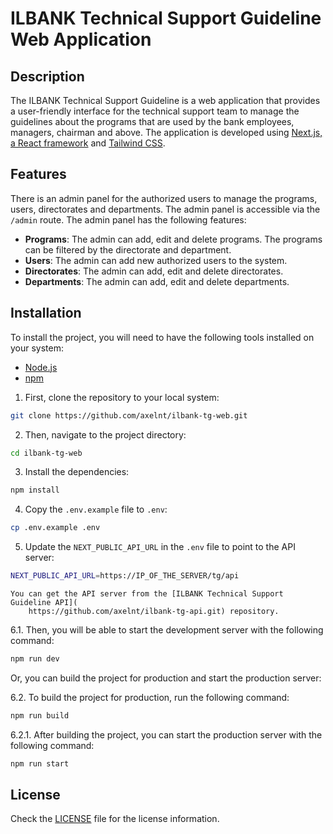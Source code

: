 # ILBANK Technical Support Guideline Web Application

## Description

The ILBANK Technical Support Guideline is a web application that provides a user-friendly interface for the technical support team to manage the guidelines about the programs that are used by the bank employees, managers, chairman and above. The application is developed using [Next.js, a React framework](https://nextjs.org/) and [Tailwind CSS](https://tailwindcss.com/).

## Features

There is an admin panel for the authorized users to manage the programs, users, directorates and departments. The admin panel is accessible via the `/admin` route. The admin panel has the following features:

-   **Programs**: The admin can add, edit and delete programs. The programs can be filtered by the directorate and department.
-   **Users**: The admin can add new authorized users to the system.
-   **Directorates**: The admin can add, edit and delete directorates.
-   **Departments**: The admin can add, edit and delete departments.

## Installation

To install the project, you will need to have the following tools installed on your system:

-   [Node.js](https://nodejs.org/)
-   [npm](https://www.npmjs.com/)

1. First, clone the repository to your local system:

```bash
git clone https://github.com/axelnt/ilbank-tg-web.git
```

2. Then, navigate to the project directory:

```bash
cd ilbank-tg-web
```

3. Install the dependencies:

```bash
npm install
```

4. Copy the `.env.example` file to `.env`:

```bash
cp .env.example .env
```

5. Update the `NEXT_PUBLIC_API_URL` in the `.env` file to point to the API server:

```bash
NEXT_PUBLIC_API_URL=https://IP_OF_THE_SERVER/tg/api
```

    You can get the API server from the [ILBANK Technical Support Guideline API](
        https://github.com/axelnt/ilbank-tg-api.git) repository.

6.1. Then, you will be able to start the development server with the following command:

```bash
npm run dev
```

Or, you can build the project for production and start the production server:

6.2. To build the project for production, run the following command:

```bash
npm run build
```

6.2.1. After building the project, you can start the production server with the following command:

```bash
npm run start
```

## License

Check the [LICENSE](LICENSE) file for the license information.
